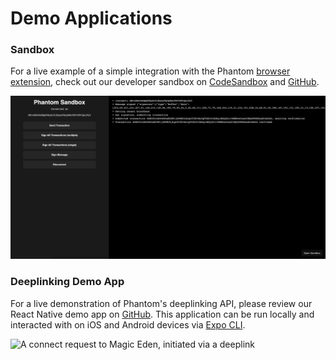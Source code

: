 # Demo Applications

### Sandbox

For a live example of a simple integration with the Phantom [browser extension](../integrating/extension-and-in-app-browser-web-apps/), check out our developer sandbox on [CodeSandbox](https://codesandbox.io/s/github/phantom-labs/sandbox?file=/src/App.tsx) and [GitHub](https://github.com/phantom-labs/sandbox).

![The Phantom Sandbox](../.gitbook/assets/sandbox.png)

### Deeplinking Demo App

For a live demonstration of Phantom's deeplinking API, please review our React Native demo app on [GitHub](https://github.com/phantom-labs/deep-link-demo-app). This application can be run locally and interacted with on iOS and Android devices via [Expo CLI](https://docs.expo.dev/workflow/expo-cli/).&#x20;

![A connect request to Magic Eden, initiated via a deeplink](../.gitbook/assets/cover\_deeplinking\_me-minified.png)
